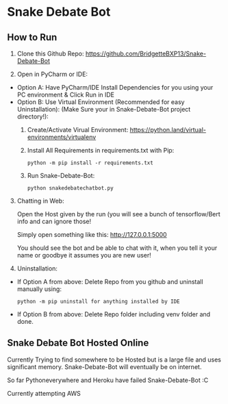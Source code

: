 
# Snake Debate Bot

## How to Run

1. Clone this Github Repo: https://github.com/BridgetteBXP13/Snake-Debate-Bot

2. Open in PyCharm or IDE:

- Option A: Have PyCharm/IDE Install Dependencies for you using your PC environment & Click Run in IDE
- Option B: Use Virtual Environment (Recommended for easy Uninstallation):
	(Make Sure your in Snake-Debate-Bot project directory!):
	1. Create/Activate Virual Environment: https://python.land/virtual-environments/virtualenv
	2. Install All Requirements in requirements.txt with Pip:
			
		`python -m pip install -r requirements.txt`
					
	3. Run Snake-Debate-Bot:
				
		`python snakedebatechatbot.py`
		
		
3. Chatting in Web:

	Open the Host given by the run (you will see a bunch of tensorflow/Bert info and can ignore those!
	
	Simply open something like this: http://127.0.0.1:5000
	
	You should see the bot and be able to chat with it, when you tell it your name or goodbye it assumes you are new user!
	
	
4. Uninstallation:

- If Option A from above:
	Delete Repo from you github and uninstall manually using:
			
	`python -m pip uninstall for anything installed by IDE`
				
- If Option B from above:
	Delete Repo folder including venv folder and done.
			
## Snake Debate Bot Hosted Online			
Currently Trying to find somewhere to be Hosted but is a large file and uses significant memory.
Snake-Debate-Bot will eventually be on internet.

So far Pythoneverywhere and Heroku have failed Snake-Debate-Bot :C

Currently attempting AWS
